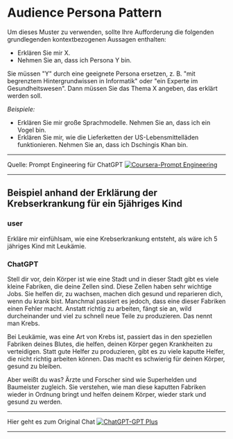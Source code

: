 # Audience Persona Pattern

Um dieses Muster zu verwenden, sollte Ihre Aufforderung die folgenden grundlegenden kontextbezogenen Aussagen enthalten:

* Erklären Sie mir X.
* Nehmen Sie an, dass ich Persona Y bin.

Sie müssen "Y" durch eine geeignete Persona ersetzen, z. B. "mit begrenztem Hintergrundwissen in Informatik" oder "ein Experte im Gesundheitswesen". Dann müssen Sie das Thema X angeben, das erklärt werden soll.

_Beispiele:_

* Erklären Sie mir große Sprachmodelle. Nehmen Sie an, dass ich ein Vogel bin.
* Erklären Sie mir, wie die Lieferketten der US-Lebensmittelläden funktionieren. Nehmen Sie an, dass ich Dschingis Khan bin.

---

Quelle: Prompt Engineering für ChatGPT [![Coursera-Prompt Engineering](https://img.shields.io/badge/Coursera-Prompt%20Engineering-0078D4)](https://www.coursera.org/learn/prompt-engineering/home/info)

---

## Beispiel anhand der Erklärung der Krebserkrankung für ein 5jähriges Kind

### user

Erkläre mir einfühlsam, wie eine Krebserkrankung entsteht, als wäre ich 5 jähriges Kind mit Leukämie.

### ChatGPT

Stell dir vor, dein Körper ist wie eine Stadt und in dieser Stadt gibt es viele kleine Fabriken, die deine Zellen sind. Diese Zellen haben sehr wichtige Jobs. Sie helfen dir, zu wachsen, machen dich gesund und reparieren dich, wenn du krank bist. Manchmal passiert es jedoch, dass eine dieser Fabriken einen Fehler macht. Anstatt richtig zu arbeiten, fängt sie an, wild durcheinander und viel zu schnell neue Teile zu produzieren. Das nennt man Krebs.

Bei Leukämie, was eine Art von Krebs ist, passiert das in den speziellen Fabriken deines Blutes, die helfen, deinen Körper gegen Krankheiten zu verteidigen. Statt gute Helfer zu produzieren, gibt es zu viele kaputte Helfer, die nicht richtig arbeiten können. Das macht es schwierig für deinen Körper, gesund zu bleiben.

Aber weißt du was? Ärzte und Forscher sind wie Superhelden und Baumeister zugleich. Sie verstehen, wie man diese kaputten Fabriken wieder in Ordnung bringt und helfen deinem Körper, wieder stark und gesund zu werden.

---

Hier geht es zum Original Chat [![ChatGPT-GPT Plus](https://img.shields.io/badge/ChatGPT-GPT%20Plus-008080)](https://chat.openai.com/share/1aef5901-52dd-477b-949c-3d429d4b3356)

---
